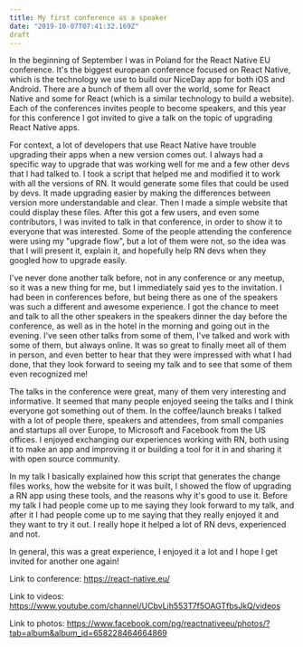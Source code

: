 ```yaml
---
title: My first conference as a speaker
date: "2019-10-07T07:41:32.169Z"
draft
---
```


In the beginning of September I was in Poland for the React Native EU conference. It's the biggest european conference focused on React Native, which is the technology we use to build our NiceDay app for both iOS and Android. There are a bunch of them all over the world, some for React Native and some for React (which is a similar technology to build a website). Each of the conferences invites people to become speakers, and this year for this conference I got invited to give a talk on the topic of upgrading React Native apps.

For context, a lot of developers that use React Native have trouble upgrading their apps when a new version comes out. I always had a specific way to upgrade that was working well for me and a few other devs that I had talked to. I took a script that helped me and modified it to work with all the versions of RN. It would generate some files that could be used by devs. It made upgrading easier by making the differences between version more understandable and clear. Then I made a simple website that could display these files. After this got a few users, and even some contributors, I was invited to talk in that conference, in order to show it to everyone that was interested. Some of the people attending the conference were using my "upgrade flow", but a lot of them were not, so the idea was that I will present it, explain it, and hopefully help RN devs when they googled how to upgrade easily.

I've never done another talk before, not in any conference or any meetup, so it was a new thing for me, but I immediately said yes to the invitation. I had been in conferences before, but being there as one of the speakers was such a different and awesome experience. I got the chance to meet and talk to all the other speakers in the speakers dinner the day before the conference, as well as in the hotel in the morning and going out in the evening. I've seen other talks from some of them, I've talked and work with some of them, but always online. It was so great to finally meet all of them in person, and even better to hear that they were impressed with what I had done, that they look forward to seeing my talk and to see that some of them even recognized me!

The talks in the conference were great, many of them very interesting and informative. It seemed that many people enjoyed seeing the talks and I think everyone got something out of them. In the coffee/launch breaks I talked with a lot of people there, speakers and attendees, from small companies and startups all over Europe, to Microsoft and Facebook from the US offices. I enjoyed exchanging our experiences working with RN, both using it to make an app and improving it or building a tool for it in and sharing it with open source community.

In my talk I basically explained how this script that generates the change files works, how the website for it was built, I showed the flow of upgrading a RN app using these tools, and the reasons why it's good to use it. Before my talk I had people come up to me saying they look forward to my talk, and after it I had people come up to me saying that they really enjoyed it and they want to try it out. I really hope it helped a lot of RN devs, experienced and not.

In general, this was a great experience, I enjoyed it a lot and I hope I get invited for another one again!

Link to conference: https://react-native.eu/

Link to videos: https://www.youtube.com/channel/UCbvLih553T7f5OAGTfbsJkQ/videos

Link to photos: https://www.facebook.com/pg/reactnativeeu/photos/?tab=album&album_id=658228464664869
